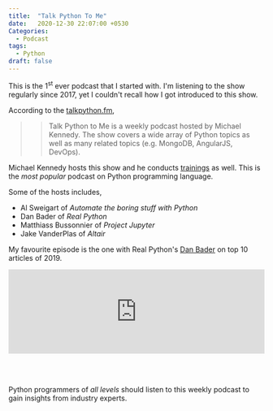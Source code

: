 ```yaml
---
title:  "Talk Python To Me"
date:   2020-12-30 22:07:00 +0530
Categories:
  - Podcast
tags:
  - Python
draft: false
---
```



This is the 1<sup>st</sup> ever podcast that I started with. I'm listening to the show regularly since 2017, yet I couldn't recall how I got introduced to this show.

According to the [talkpython.fm](https://talkpython.fm/),
  >> Talk Python to Me is a weekly podcast hosted by Michael Kennedy. The show covers a wide array of Python topics as well as many related topics (e.g. MongoDB, AngularJS, DevOps).

Michael Kennedy hosts this show and he conducts [trainings](https://training.talkpython.fm/) as well. This is the _most popular_ podcast on Python programming language.

Some of the hosts includes,
 * Al Sweigart of _Automate the boring stuff with Python_
 * Dan Bader of _Real Python_
 * Matthiass​ ​Bussonnier of _Project Jupyter_
 * Jake VanderPlas of _Altair_





My favourite episode is the one with Real Python's [Dan Bader](https://dbader.org/) on top 10 articles of 2019.

<iframe width="100%" height="166" scrolling="no" frameborder="no"
     src="https://w.soundcloud.com/player/?url=https%3A//api.soundcloud.com/tracks/734685961&color=ff5500&auto_play=false&hide_related=false&show_comments=true&show_user=true&show_reposts=false">
</iframe>

<br> <br>


Python programmers of _all levels_ should listen to this weekly podcast to gain insights from industry experts.
